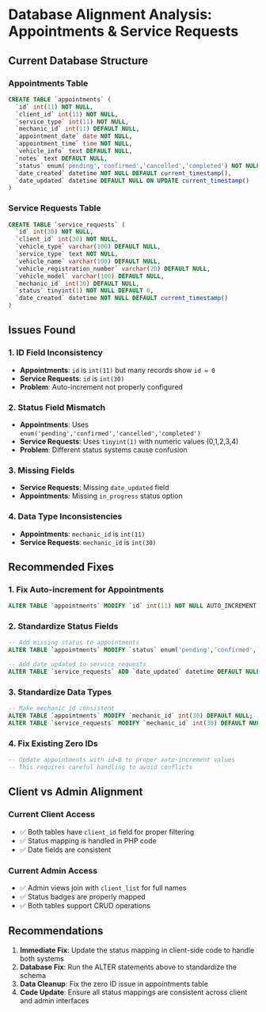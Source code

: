 # Database Alignment Analysis: Appointments & Service Requests

## Current Database Structure

### Appointments Table
```sql
CREATE TABLE `appointments` (
  `id` int(11) NOT NULL,
  `client_id` int(11) NOT NULL,
  `service_type` int(11) NOT NULL,
  `mechanic_id` int(11) DEFAULT NULL,
  `appointment_date` date NOT NULL,
  `appointment_time` time NOT NULL,
  `vehicle_info` text DEFAULT NULL,
  `notes` text DEFAULT NULL,
  `status` enum('pending','confirmed','cancelled','completed') NOT NULL DEFAULT 'pending',
  `date_created` datetime NOT NULL DEFAULT current_timestamp(),
  `date_updated` datetime DEFAULT NULL ON UPDATE current_timestamp()
)
```

### Service Requests Table
```sql
CREATE TABLE `service_requests` (
  `id` int(30) NOT NULL,
  `client_id` int(30) NOT NULL,
  `vehicle_type` varchar(100) DEFAULT NULL,
  `service_type` text NOT NULL,
  `vehicle_name` varchar(100) DEFAULT NULL,
  `vehicle_registration_number` varchar(20) DEFAULT NULL,
  `vehicle_model` varchar(100) DEFAULT NULL,
  `mechanic_id` int(30) DEFAULT NULL,
  `status` tinyint(1) NOT NULL DEFAULT 0,
  `date_created` datetime NOT NULL DEFAULT current_timestamp()
)
```

## Issues Found

### 1. **ID Field Inconsistency**
- **Appointments**: `id` is `int(11)` but many records show `id = 0`
- **Service Requests**: `id` is `int(30)` 
- **Problem**: Auto-increment not properly configured

### 2. **Status Field Mismatch**
- **Appointments**: Uses `enum('pending','confirmed','cancelled','completed')`
- **Service Requests**: Uses `tinyint(1)` with numeric values (0,1,2,3,4)
- **Problem**: Different status systems cause confusion

### 3. **Missing Fields**
- **Service Requests**: Missing `date_updated` field
- **Appointments**: Missing `in_progress` status option

### 4. **Data Type Inconsistencies**
- **Appointments**: `mechanic_id` is `int(11)`
- **Service Requests**: `mechanic_id` is `int(30)`

## Recommended Fixes

### 1. Fix Auto-increment for Appointments
```sql
ALTER TABLE `appointments` MODIFY `id` int(11) NOT NULL AUTO_INCREMENT;
```

### 2. Standardize Status Fields
```sql
-- Add missing status to appointments
ALTER TABLE `appointments` MODIFY `status` enum('pending','confirmed','in_progress','cancelled','completed') NOT NULL DEFAULT 'pending';

-- Add date_updated to service_requests
ALTER TABLE `service_requests` ADD `date_updated` datetime DEFAULT NULL ON UPDATE current_timestamp();
```

### 3. Standardize Data Types
```sql
-- Make mechanic_id consistent
ALTER TABLE `appointments` MODIFY `mechanic_id` int(30) DEFAULT NULL;
ALTER TABLE `service_requests` MODIFY `mechanic_id` int(30) DEFAULT NULL;
```

### 4. Fix Existing Zero IDs
```sql
-- Update appointments with id=0 to proper auto-increment values
-- This requires careful handling to avoid conflicts
```

## Client vs Admin Alignment

### Current Client Access
- ✅ Both tables have `client_id` field for proper filtering
- ✅ Status mapping is handled in PHP code
- ✅ Date fields are consistent

### Current Admin Access
- ✅ Admin views join with `client_list` for full names
- ✅ Status badges are properly mapped
- ✅ Both tables support CRUD operations

## Recommendations

1. **Immediate Fix**: Update the status mapping in client-side code to handle both systems
2. **Database Fix**: Run the ALTER statements above to standardize the schema
3. **Data Cleanup**: Fix the zero ID issue in appointments table
4. **Code Update**: Ensure all status mappings are consistent across client and admin interfaces

